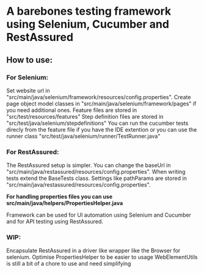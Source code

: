 # A barebones testing framework using Selenium, Cucumber and RestAssured

## How to use:
### For Selenium:
Set website url in "src/main/java/selenium/framework/resources/config.properties".
Create page object model classes in "src/main/java/selenium/framework/pages" if you need additional ones.
Feature files are stored in "src/test/resources/features"
Step definition files are stored in "src/test/java/selenium/stepdefinitions"
You can run the cucumber tests direcly from the feature file if you have the IDE extention or you can use the runner class "src/test/java/selenium/runner/TestRunner.java"

### For RestAssured:
The RestAssured setup is simpler.
You can change the baseUrl in "src/main/java/restassured/resources/config.properties".
When writing tests extend the BaseTests class.
Settings like pathParams are stored in "src/main/java/restassured/resources/config.properties".

**For handling properties files you can use src/main/java/helpers/PropertiesHelper.java**

Framework can be used for UI automation using Selenium and Cucumber and for API testing using RestAssured.

### WIP:
Encapsulate RestAssured in a driver like wrapper like the Browser for selenium.
Optimise PropertiesHelper to be easier to usage
WebElementUtils is still a bit of a chore to use and need simplifying
